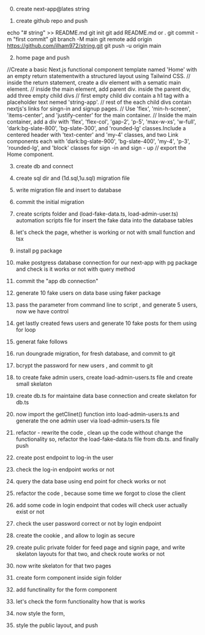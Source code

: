 0. create next-app@lates string

1. create github repo and push

echo "# string" >> README.md
git init
git add README.md or .
git commit -m "first commit"
git branch -M main
git remote add origin https://github.com/ilham972/string.git
git push -u origin main

2. home page and push

//Create a basic Next.js functional component template named 'Home' with an empty return statementwith a structured layout using Tailwind CSS.
// inside the return statement, create a div element with a sematic main element.
// inside the main element, add parent div. inside the parent div, add three empty child divs
// first empty child div contain a h1 tag with a placeholder text nemed 'string-app'.
// rest of the each child divs contain nextjs's links for singn-in and signup pages.
// Use 'flex', 'min-h-screen', 'items-center', and 'justify-center' for the main container.
// Inside the main container, add a div with 'flex', 'flex-col', 'gap-2', 'p-5', 'max-w-xs', 'w-full', 'dark:bg-slate-800', 'bg-slate-300', and 'rounded-lg' classes.Include a centered header with 'text-center' and 'my-4' classes, and two Link components each with 'dark:bg-slate-900', 'bg-slate-400', 'my-4', 'p-3', 'rounded-lg', and 'block' classes for sign -in and sign - up
// export the Home component.

3. create db and connect

4. create sql dir and (1d.sql,1u.sql) migration file

5. write migration file and insert to database

6. commit the initial migration

7. create scripts folder and (load-fake-data.ts, load-admin-user.ts) automation scripts file for insert the fake data into the database tables

8. let's check the page, whether is working or not with small function and tsx

9. install pg package

10. make postgress database connection for our next-app with pg package and check is it works or not with query method

11. commit the "app db connection"

12. generate 10 fake users on data base using faker package

13. pass the parameter from command line to script , and generate 5 users, now we have control

14. get lastly created fews users and generate 10 fake posts for them using for loop

15. generat fake follows

16. run doungrade migration, for fresh database, and commit to git

17. bcrypt the password for new users , and commit to git

18. to create fake admin users, create load-admin-users.ts file and create small skelaton

19. create db.ts for maintaine data base connection and create skelaton for db.ts

20. now import the getClinet() function into load-admin-users.ts and generate the one admin user via load-admin-users.ts file

21. refactor - rewrite the code , clean up the code without change the functionality
    so, refactor the load-fake-data.ts file from db.ts. and finally push

22. create post endpoint to log-in the user

23. check the log-in endpoint works or not

24. query the data base using end point for check works or not

25. refactor the code , because some time we forgot to close the client

26. add some code in login endpoint that codes will check user actually exist or not

27. check the user password correct or not by login endpoint

28. create the cookie , and allow to login as secure

29. create pulic private folder for feed page and signin page, and write skelaton layouts for that two, and check route works or not

30. now write skelaton for that two pages

31. create form component inside sigin folder

32. add functinality for the form component

33. let's check the form functionality how that is works

34. now style the form,

35. style the public layout, and push
